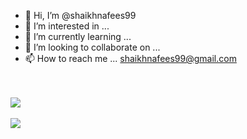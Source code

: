 - 👋 Hi, I’m @shaikhnafees99
- 👀 I’m interested in ...
- 🌱 I’m currently learning ...
- 💞️ I’m looking to collaborate on ...
- 📫 How to reach me ... shaikhnafees99@gmail.com


<!---
shaikhnafees99/shaikhnafees99 is a ✨ special ✨ repository because its `README.md` (this file) appears on your GitHub profile.
You can click the Preview link to take a look at your changes.
--->
<br/>
<br/>
<a href="https://github.com/shaikhnafees99">
  <img align="center" src="https://github-readme-stats.vercel.app/api?username=shaikhnafees99&count_private=true&theme=dark" />
</a>
<br/>
<br/>
<a href="https://github.com/shaikhnafees99">
  <img align="center" src="https://github-readme-stats.vercel.app/api/top-langs/?username=shaikhnafees99&layout=compact&theme=dark&langs_count=6&hide=HTML,Java,Kotlin,CMake,Swift" />
</a>
